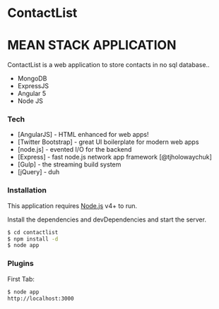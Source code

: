 # ContactList
# MEAN STACK APPLICATION


ContactList is a web application to store contacts in no sql database..
  - MongoDB
  - ExpressJS
  - Angular 5
  - Node JS



### Tech

* [AngularJS] - HTML enhanced for web apps!
* [Twitter Bootstrap] - great UI boilerplate for modern web apps
* [node.js] - evented I/O for the backend
* [Express] - fast node.js network app framework [@tjholowaychuk]
* [Gulp] - the streaming build system
* [jQuery] - duh

### Installation

This application requires [Node.js](https://nodejs.org/) v4+ to run.

Install the dependencies and devDependencies and start the server.

```sh
$ cd contactlist
$ npm install -d
$ node app
```


### Plugins


First Tab:
```sh
$ node app
http://localhost:3000


